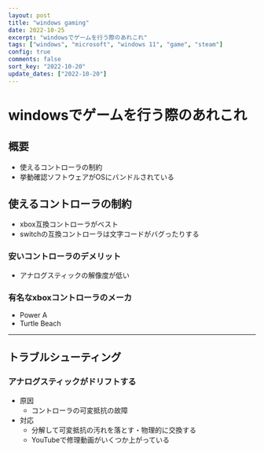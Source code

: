 ```yaml
---
layout: post
title: "windows gaming"
date: 2022-10-25
excerpt: "windowsでゲームを行う際のあれこれ"
tags: ["windows", "microsoft", "windows 11", "game", "steam"]
config: true
comments: false
sort_key: "2022-10-20"
update_dates: ["2022-10-20"]
---
```


# windowsでゲームを行う際のあれこれ

## 概要
 - 使えるコントローラの制約
 - 挙動確認ソフトウェアがOSにバンドルされている

## 使えるコントローラの制約
 - xbox互換コントローラがベスト
 - switchの互換コントローラは文字コードがバグったりする

### 安いコントローラのデメリット
 - アナログスティックの解像度が低い

### 有名なxboxコントローラのメーカ
 - Power A
 - Turtle Beach

---

## トラブルシューティング
 
### アナログスティックがドリフトする
 - 原因
   - コントローラの可変抵抗の故障
 - 対応
   - 分解して可変抵抗の汚れを落とす・物理的に交換する 
   - YouTubeで修理動画がいくつか上がっている
